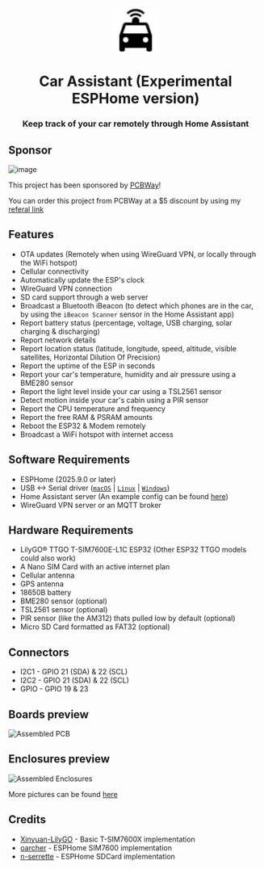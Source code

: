 <p align="center">
    <a href="https://shon.codes"><img src="assets/logo/Car%20Assistant.svg" width="86" height="86"></a>
</p>

<h1 align="center">Car Assistant (Experimental ESPHome version)</h1>
<h3 align="center">Keep track of your car remotely through Home Assistant</h3>

## Sponsor
![image](https://user-images.githubusercontent.com/13995143/184159660-3a476f93-58ee-4487-b305-6b044c7b1c4e.png)

This project has been sponsored by [PCBWay](https://www.pcbway.com/)!

You can order this project from PCBWay at a $5 discount by using my [referal link](https://www.pcbway.com/setinvite.aspx?inviteid=590728)

## Features
- OTA updates (Remotely when using WireGuard VPN, or locally through the WiFi hotspot)
- Cellular connectivity
- Automatically update the ESP's clock
- WireGuard VPN connection
- SD card support through a web server
- Broadcast a Bluetooth iBeacon (to detect which phones are in the car, by using the `iBeacon Scanner` sensor in the Home Assistant app)
- Report battery status (percentage, voltage, USB charging, solar charging & discharging)
- Report network details
- Report location status (latitude, longitude, speed, altitude, visible satellites, Horizontal Dilution Of Precision)
- Report the uptime of the ESP in seconds
- Report your car's temperature, humidity and air pressure using a BME280 sensor
- Report the light level inside your car using a TSL2561 sensor
- Detect motion inside your car's cabin using a PIR sensor
- Report the CPU temperature and frequency
- Report the free RAM & PSRAM amounts
- Reboot the ESP32 & Modem remotely
- Broadcast a WiFi hotspot with internet access

## Software Requirements
- ESPHome (2025.9.0 or later)
- USB <-> Serial driver ([`macOS`](https://github.com/Xinyuan-LilyGO/CH9102_Mac_Driver) | [`Linux`](https://github.com/gorgiaxx/CH34x-Driver-Linux) | [`Windows`](https://github.com/Xinyuan-LilyGO/CH9102_Driver))
- Home Assistant server (An example config can be found [here](home-assistant.yaml))
- WireGuard VPN server or an MQTT broker

## Hardware Requirements
- LilyGO® TTGO T-SIM7600E-L1C ESP32 (Other ESP32 TTGO models could also work)
- A Nano SIM Card with an active internet plan
- Cellular antenna
- GPS antenna
- 18650B battery
- BME280 sensor (optional)
- TSL2561 sensor (optional)
- PIR sensor (like the AM312) thats pulled low by default (optional)
- Micro SD Card formatted as FAT32 (optional)

## Connectors
- I2C1 - GPIO 21 (SDA) & 22 (SCL)
- I2C2 - GPIO 21 (SDA) & 22 (SCL)
- GPIO - GPIO 19 & 23

## Boards preview
![Assembled PCB](./PCB/Photos/PCB/13%20-%20Assembled%20(All).jpeg)

## Enclosures preview
![Assembled Enclosures](./PCB/Photos/Enclosure/12%20-%20Assembled%20(All).jpeg)

More pictures can be found [here](./PCB/Photos)

## Credits
- [Xinyuan-LilyGO](https://github.com/Xinyuan-LilyGO/T-SIM7600X) - Basic T-SIM7600X implementation
- [oarcher](https://github.com/esphome/esphome/pull/6721#issuecomment-3362380809) - ESPHome SIM7600 implementation
- [n-serrette](https://github.com/n-serrette/esphome_sd_card) - ESPHome SDCard implementation